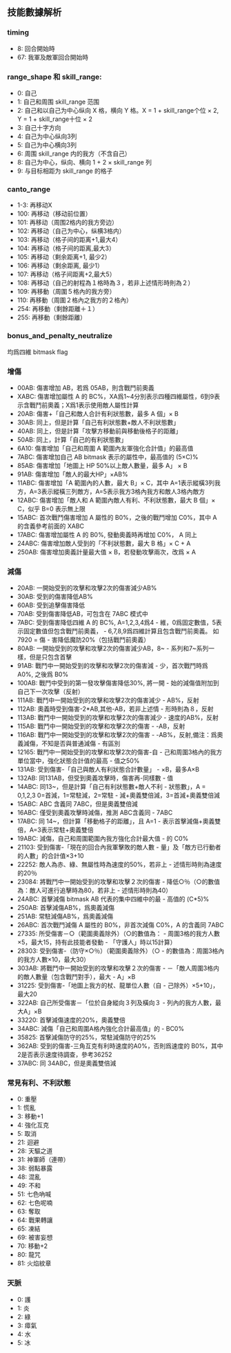 ## 技能數據解析
### timing
 - 8: 回合開始時
 - 67: 我軍及敵軍回合開始時
### range_shape 和 skill_range:
 - 0: 自己
 - 1: 自己和周围 skill_range 范围
 - 2: 自己和以自己为中心纵向 X 格，横向 Y 格。X = 1 + skill_range个位 × 2, Y = 1 + skill_range十位 × 2
 - 3: 自己十字方向
 - 4: 自己为中心纵向3列
 - 5: 自己为中心横向3列
 - 6: 周围 skill_range 内的我方（不含自己）
 - 8: 自己为中心，纵向、横向 1 + 2 × skill_range 列
 - 9: 与目标相距为 skill_range 的格子

### canto_range
 - 1-3: 再移动X
 - 100: 再移动（移动前位置）
 - 101: 再移动（周围2格内的我方旁边）
 - 102: 再移动（自己为中心，纵横3格内）
 - 103: 再移动（格子间的距离+1,最大4）
 - 104: 再移动（格子间的距离,最大3）
 - 105: 再移动（剩余距离+1, 最少2）
 - 106: 再移动（剩余距离, 最少1）
 - 107: 再移动（格子间距离+2,最大5）
 - 108: 再移动（自己的射程為１格時為３，若非上述情形時則為２）
 - 109: 再移動（周圍５格內的我方旁）
 - 110: 再移動（周圍２格內之我方的２格內）
 - 254: 再移動（剩餘距離＋１）
 - 255: 再移動（剩餘距離）

### bonus_and_penalty_neutralize
  均爲四維 bitmask flag
### 增傷
 - 00AB: 傷害增加 AB，若爲 05AB，則含戰鬥前奧義
 - XABC: 傷害增加屬性 A 的 BC%，XA爲1~4分別表示四種四維屬性，6到9表示含戰鬥前奧義；X爲1表示使用敵人屬性計算
 - 20AB: 傷害+「自己和敵人合計有利狀態數，最多 A 個」× B
 - 30AB: 同上，但是計算「自己有利狀態數+敵人不利狀態數」
 - 40AB: 同上，但是計算「攻擊方移動前與移動後格子的距離」
 - 50AB: 同上，計算「自己的有利狀態數」
 - 6A10: 傷害增加「自己和周圍 A 範圍內友軍強化合計值」的最高值
 - 7ABC: 傷害增加自己 AB bitmask 表示的屬性中，最高值的 (5×C)%
 - 85AB: 傷害增加「地圖上 HP 50%以上敵人數量，最多 A」 × B
 - 91AB: 傷害增加「敵人的最大HP」×AB%
 - 11ABC: 傷害增加「A 範圍內的人數，最大 B」× C，其中 A=1表示縱橫3列我方，A=3表示縱橫三列敵方，A=5表示我方3格內我方和敵人3格內敵方
 - 12ABC: 傷害增加「敵人和 A 範圍內敵人有利、不利狀態數，最大 B 個」× C，似乎 B=0 表示無上限
 - 15ABC: 首次戰鬥傷害增加 A 屬性的 B0%，之後的戰鬥增加 C0%，其中 A 的含義參考前面的 XABC
 - 17ABC: 傷害增加屬性 A 的 B0%, 發動奧義時再增加 C0%， A 同上
 - 24ABC: 傷害增加敵人受到的「不利狀態數，最大 B 格」× C + A
 - 250AB: 傷害增加奧義計量最大值 × B，若發動攻擊兩次，改爲 × A
### 減傷
 - 20AB: 一開始受到的攻擊和攻擊2次的傷害減少AB%
 - 30AB: 受到的傷害降低AB%
 - 60AB: 受到追擊傷害降低
 - 70AB: 受到傷害降低AB，可包含在 7ABC 模式中
 - 7ABC: 受到傷害降低四維 A 的 BC%, A=1,2,3,4爲4 - 維，0爲固定數值，5表示固定數值但包含戰鬥前奧義， - 6,7,8,9爲四維計算且包含戰鬥前奧義。 如7920 = 傷 - 害降低魔防20%（包括戰鬥前奧義）
 - 80AB: 一開始受到的攻擊和攻擊2次的傷害減少AB，8~ - 系列和7~系列一樣，但是只包含首擊
 - 91AB: 戰鬥中一開始受到的攻擊和攻擊2次的傷害減 - 少，首次戰鬥時爲 A0%, 之後爲 B0%
 - 100AB: 戰鬥中受到的第一發攻擊傷害降低30%, 將一開 - 始的減傷值附加到自己下一次攻擊（反射）
 - 111AB: 戰鬥中一開始受到的攻擊和攻擊2次的傷害減少 - AB%，反射
 - 112AB: 奧義時受到傷害-2*AB,其他-AB，若非上述情 - 形時則為８，反射
 - 113AB: 戰鬥中一開始受到的攻擊和攻擊2次的傷害減少 - 速度的AB%，反射
 - 115AB: 戰鬥中一開始受到的攻擊和攻擊2次的傷害 - -AB，反射
 - 116AB: 戰鬥中一開始受到的攻擊和攻擊2次的傷害 - -AB%，反射,備注：爲奧義減傷，不知是否與普通減傷 - 有區別
 - 12165: 戰鬥中一開始受到的攻擊和攻擊2次的傷害-自 - 己和周圍3格內的我方單位當中，強化狀態合計值的最高 - 值之50%
 - 131AB: 受到傷害-「自己與敵人有利狀態合計數量」 - ×B，最多A×B
 - 132AB: 同131AB，但受到奧義攻擊時，傷害再-同樣數 - 值
 - 14ABC: 同13~，但是計算「自己有利狀態數+敵人不利 - 狀態數」，A = 0,1,2,3 0=首減，1=常駐減，2=常駐 - 減+奧義雙倍減，3=首減+奧義雙倍減
 - 15ABC: ABC 含義同 7ABC，但是奧義雙倍減
 - 16ABC: 僅受到奧義攻擊時減傷，推測 ABC含義同  - 7ABC
 - 17ABC: 同 14~，但計算「移動格子的距離」，且 A=1 - 表示首擊減傷+奧義雙倍，A=3表示常駐+奧義雙倍
 - 19ABC: 減傷，自己和周圍範圍內我方強化合計最大值 - 的 C0%
 - 21103: 受到傷害-「現在的回合內我軍擊敗的敵人數 - 量」及「敵方已行動者的人數」的合計值×3+10
 - 22252: 敵人為赤、綠、無屬性時為速度的50%，若非上 - 述情形時則為速度的20％
 - 23084: 將戰鬥中一開始受到的攻擊和攻擊２次的傷害 - 降低○％（○的數值為：敵人可進行追擊時為80，若非上 - 述情形時則為40）
 - 24ABC: 首擊減傷 bitmask AB 代表的集中四維中的最 - 高值的 (C*5)%  
 - 250AB: 首擊減傷AB%，爲奧義減傷
 - 251AB: 常駐減傷AB%，爲奧義減傷
 - 26ABC: 首次戰鬥減傷 A 屬性的 B0%，非首次減傷 C0%，A 的含義同 7ABC
 - 27335: 所受傷害－○（範圍奧義除外）（○的數值為： - 周圍3格的我方人數×5，最大15，持有此技能者發動 - 「守護人」時以15計算）
 - 28303: 受到傷害-（防守×○％）（範圍奧義除外）（○ - 的數值為：周圍3格內的我方人數×10，最大30）
 - 303AB: 將戰鬥中一開始受到的攻擊和攻擊２次的傷害 - －「敵人周圍3格内的敵人數量（包含戰鬥對手），最大 - A」×B
 - 31225: 受到傷害-「地圖上我方的杖、龍單位人數（自 - 己除外）×5+10」，最大20
 - 322AB: 自己所受傷害－「位於自身縱向３列及橫向３ - 列內的我方人數，最大A」×B
 - 33220: 首擊減傷速度的20%，奧義雙倍
 - 34ABC: 減傷「自己和周圍A格內強化合計最高值」的  - BC0%
 - 35825: 首擊減傷防守的25%，常駐減傷防守的25%
 - 362AB: 受到的傷害-三角互克有利時速度的A0%，否則爲速度的 B0%，其中2是否表示速度待調查，參考36252
 - 37ABC: 同 34ABC，但是奧義雙倍減 

  
### 常見有利、不利狀態
 - 0: 重壓
 - 1: 慌亂
 - 3: 移動+1
 - 4: 強化互克
 - 5: 取消
 - 21: 迴避
 - 28: 天驅之道
 - 31: 神軍師（連帶）
 - 38: 弱點暴露
 - 48: 混亂
 - 49: 不和
 - 51: 七色吶喊
 - 62: 七色呢喃
 - 63: 奪取
 - 64: 戰果轉讓
 - 65: 凍結
 - 69: 被害妄想
 - 70: 移動+2
 - 80: 龍咒
 - 81: 火焰紋章
### 天脈
 - 0: 護
 - 1: 炎
 - 2: 綠
 - 3: 瘴氣
 - 4: 水
 - 5: 冰
